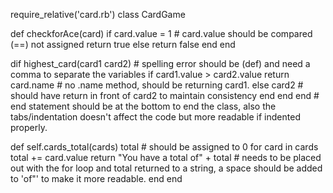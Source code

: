 require_relative('card.rb')
class CardGame


  def checkforAce(card)
    if card.value = 1 # card.value should be compared (==) not assigned
      return true
    else
      return false
    end
  end

  dif highest_card(card1 card2) # spelling error should be (def) and need a comma to separate the variables
  if card1.value > card2.value
    return card.name # no .name method, should be returning card1.
  else
    card2 # should have return in front of card2 to maintain consistency
  end
end
end # end statement should be at the bottom to end the class, also the tabs/indentation doesn't affect the code but more readable if indented properly.

def self.cards_total(cards)
  total # should be assigned to 0
  for card in cards
    total += card.value
    return "You have a total of" + total # needs to be placed out with the for loop and total returned to a string, a space should be added to 'of"' to make it more readable.
  end
end
